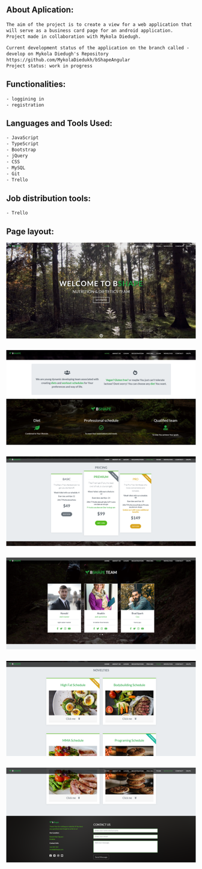 ## About Aplication:
````
The aim of the project is to create a view for a web application that will serve as a business card page for an android application.
Project made in collaboration with Mykola Diedugh.
````
````
Current development status of the application on the branch called - develop on Mykola Diedugh's Repository 
https://github.com/MykolaDiedukh/bShapeAngular
Project status: work in progress
````

## Functionalities:

````
- loggining in
- registration
````


## Languages and Tools Used:

````
- JavaScript
- TypeScript
- Bootstrap
- jQuery
- CSS
- MySQL
- Git
- Trello
````


## Job distribution tools:
````
- Trello
````

## Page layout:

![Screenshot](mainPage.png)
````
````
![Screenshot](midPage.png)
````
````
![Screenshot](mid2Page.png)
````
````
![Screenshot](mid3Page.png)
````
````
![Screenshot](mid4Page.png)
````
````
![Screenshot](mid5Page.png)
````
````
